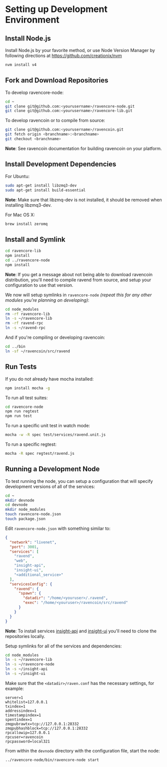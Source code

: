 # Setting up Development Environment

## Install Node.js

Install Node.js by your favorite method, or use Node Version Manager by following directions at https://github.com/creationix/nvm

```bash
nvm install v4
```

## Fork and Download Repositories

To develop ravencore-node:

```bash
cd ~
git clone git@github.com:<yourusername>/ravencore-node.git
git clone git@github.com:<yourusername>/ravencore-lib.git
```

To develop ravencoin or to compile from source:

```bash
git clone git@github.com:<yourusername>/ravencoin.git
git fetch origin <branchname>:<branchname>
git checkout <branchname>
```
**Note**: See ravencoin documentation for building ravencoin on your platform.


## Install Development Dependencies

For Ubuntu:
```bash
sudo apt-get install libzmq3-dev
sudo apt-get install build-essential
```
**Note**: Make sure that libzmq-dev is not installed, it should be removed when installing libzmq3-dev.


For Mac OS X:
```bash
brew install zeromq
```

## Install and Symlink

```bash
cd ravencore-lib
npm install
cd ../ravencore-node
npm install
```
**Note**: If you get a message about not being able to download ravencoin distribution, you'll need to compile ravend from source, and setup your configuration to use that version.


We now will setup symlinks in `ravencore-node` *(repeat this for any other modules you're planning on developing)*:
```bash
cd node_modules
rm -rf ravencore-lib
ln -s ~/ravencore-lib
rm -rf ravend-rpc
ln -s ~/ravend-rpc
```

And if you're compiling or developing ravencoin:
```bash
cd ../bin
ln -sf ~/ravencoin/src/ravend
```

## Run Tests

If you do not already have mocha installed:
```bash
npm install mocha -g
```

To run all test suites:
```bash
cd ravencore-node
npm run regtest
npm run test
```

To run a specific unit test in watch mode:
```bash
mocha -w -R spec test/services/ravend.unit.js
```

To run a specific regtest:
```bash
mocha -R spec regtest/ravend.js
```

## Running a Development Node

To test running the node, you can setup a configuration that will specify development versions of all of the services:

```bash
cd ~
mkdir devnode
cd devnode
mkdir node_modules
touch ravencore-node.json
touch package.json
```

Edit `ravencore-node.json` with something similar to:
```json
{
  "network": "livenet",
  "port": 3001,
  "services": [
    "ravend",
    "web",
    "insight-api",
    "insight-ui",
    "<additional_service>"
  ],
  "servicesConfig": {
    "ravend": {
      "spawn": {
        "datadir": "/home/<youruser>/.ravend",
        "exec": "/home/<youruser>/ravencoin/src/ravend"
      }
    }
  }
}
```

**Note**: To install services [insight-api](https://github.com/OverstockMedici/insight-api) and [insight-ui](https://github.com/OverstockMedici/insight-ui) you'll need to clone the repositories locally.

Setup symlinks for all of the services and dependencies:

```bash
cd node_modules
ln -s ~/ravencore-lib
ln -s ~/ravencore-node
ln -s ~/insight-api
ln -s ~/insight-ui
```

Make sure that the `<datadir>/raven.conf` has the necessary settings, for example:
```
server=1
whitelist=127.0.0.1
txindex=1
addressindex=1
timestampindex=1
spentindex=1
zmqpubrawtx=tcp://127.0.0.1:28332
zmqpubhashblock=tcp://127.0.0.1:28332
rpcallowip=127.0.0.1
rpcuser=ravencoin
rpcpassword=local321
```

From within the `devnode` directory with the configuration file, start the node:
```bash
../ravencore-node/bin/ravencore-node start
```

